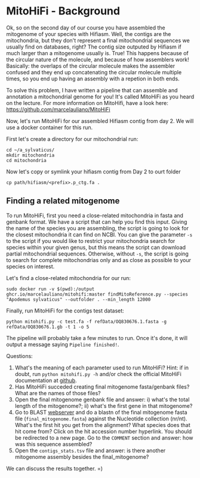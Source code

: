 # MitoHiFi - Background
Ok, so on the second day of our course you have assembled the mitogenome of your species with Hifiasm.
Well, the contigs are the mitochondria, but they don't represent a final mitochondrial sequences we usually find on databases, right? 
The contig size outputed by Hifiasm if much larger than a mitogenome usually is. True! This happens because of the circular nature of the molecule, 
and because of how assemblers work! Basically: the overlaps of the circular molecule makes the assembler confused and they end up concatenating 
the circular molecule multiple times, so you end up having an assembly with a repetion in both ends.

To solve this problem, I have written a pipeline that can assemble and annotation a mitochondrial genome for you! It's called MitoHiFi as you heard on the lecture.
For more information on MitoHifi, have a look here: https://github.com/marcelauliano/MitoHiFi 

Now, let's run MitoHiFi for our assembled Hifiasm contig from day 2. We will use a docker container for this run.

First let's create a directory for our mitochondrial run:

```console
cd ~/a_sylvaticus/
mkdir mitochondria
cd mitochondria
```

Now let's copy or symlink your hifiasm contig from Day 2 to ourt folder

```console
cp path/hifiasm/<prefix>.p_ctg.fa .
```

## Finding a related mitogenome  
To run MitoHiFi, first you need a close-related mitochondria in fasta and genbank format. We have a script that can help you find this input. Giving the name of the species you are assembling, the script is going to look for the closest mitochondria it can find on NCBI. You can give the parameter `-s` to the script if you would like to restrict your mitochondria search for species within your given genus, but this means the script can download partial mitochondrial sequences. Otherwise, without `-s`, the script is going to search for complete mitochondrias only and as close as possible to your species on interest.

Let's find a close-related mitochondria for our run:

```console
sudo docker run -v $(pwd):/output ghcr.io/marcelauliano/mitohifi:master findMitoReference.py --species "Apodemus sylvaticus" --outfolder . --min_length 12000
```

Finally, run MitoHiFi for the contigs test dataset: 

```console  
python mitohifi.py -c test.fa -f refData/OQ830676.1.fasta -g refData/OQ830676.1.gb -t 1 -o 5
```

The pipeline will probably take a few minutes to run. Once it's done, it will output a message saying `Pipeline finished!`.

Questions:  
1) What's the meaning of each parameter used to run MitoHiFi? Hint: if in doubt, run `python mitohifi.py -h` and/or check the official MitoHiFi documentation at [github](https://github.com/marcelauliano/MitoHiFi).    
2) Has MitoHiFi succeded creating final mitogenome fasta/genbank files? What are the names of those files?  
3) Open the final mitogenome genbank file and answer: i) what's the total length of the mitogenome?; ii) what's the first gene in that mitogenome?  
4) Go to BLAST [webserver](https://blast.ncbi.nlm.nih.gov/Blast.cgi) and do a blastn of the final mitogenome fasta file (`final_mitogenome.fasta`) against the Nucleotide collection (nr/nt). What's the first hit you get from the alignment? What species does that hit come from? Click on the hit accession number hyperlink. You should be redirected to a new page. Go to the `COMMENT` section and answer: how was this sequence assembled?    
5) Open the `contigs_stats.tsv` file and answer: is there another mitogenome assembly besides the final_mitogenome? 
 
We can discuss the results together. =)
